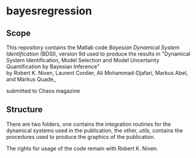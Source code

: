 # bayesregression

## Scope
This repository contains the Matlab code 
_Bayesian Dynamical System Identification_ (BDSI), version 9d
used to produce the results in 
"Dynamical System Identification, Model Selection and Model Uncertainty
Quantification by Bayesian Inference"   
by
Robert K. Niven, Laurent Cordier, Ali Mohammad-Djafari, Markus Abel,
and Markus Quade_

submitted to Chaos magazine

## Structure
There are two folders, one contains the integration routines for the dynamical systems used in the publication, the other, _utils_, contains the procedures used to produce the graphics of the publication.

The rights for usage of the code remain with Robert K. Niven.
